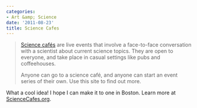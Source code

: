 ```yaml
---
categories:
- Art &amp; Science
date: '2011-08-23'
title: Science Cafes
---
```


<blockquote><a href="http://www.sciencecafes.org/">Science cafés</a> are live events that involve a face-to-face conversation with a scientist about current science topics. They are open to everyone, and take place in casual settings like pubs and coffeehouses.

Anyone can go to a science café, and anyone can start an event series of their own. Use this site to find out more.</blockquote>

What a cool idea! I hope I can make it to one in Boston. Learn more at <a href="http://www.sciencecafes.org/">ScienceCafes.org</a>.